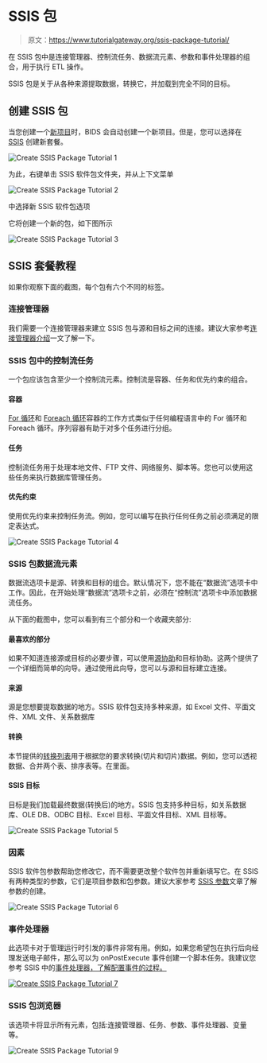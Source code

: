 # SSIS 包

> 原文：<https://www.tutorialgateway.org/ssis-package-tutorial/>

在 SSIS 包中是连接管理器、控制流任务、数据流元素、参数和事件处理器的组合，用于执行 ETL 操作。

SSIS 包是关于从各种来源提取数据，转换它，并加载到完全不同的目标。

## 创建 SSIS 包

当您创建一个[新项目](https://www.tutorialgateway.org/create-a-ssis-project/)时，BIDS 会自动创建一个新项目。但是，您可以选择在 [SSIS](https://www.tutorialgateway.org/ssis/) 创建新套餐。

![Create SSIS Package Tutorial 1](img/2be5bb056fff8f679b9c605f56b14683.png)

为此，右键单击 SSIS 软件包文件夹，并从上下文菜单

![Create SSIS Package Tutorial 2](img/db2d8a72fd7585257e5ecff6f0c0b5b1.png)

中选择新 SSIS 软件包选项

它将创建一个新的包，如下图所示

![Create SSIS Package Tutorial 3](img/27d504ada9115924ce4b5ffe32727df6.png)

## SSIS 套餐教程

如果你观察下面的截图，每个包有六个不同的标签。

### 连接管理器

我们需要一个连接管理器来建立 SSIS 包与源和目标之间的连接。建议大家参考[连接管理器介绍](https://www.tutorialgateway.org/ssis-connection-managers/)一文了解一下。

### SSIS 包中的控制流任务

一个包应该包含至少一个控制流元素。控制流是容器、任务和优先约束的组合。

#### 容器

[For 循环](https://www.tutorialgateway.org/loop-container-ssis/)和 [Foreach 循环](https://www.tutorialgateway.org/ssis-foreach-loop-file-enumerator/)容器的工作方式类似于任何编程语言中的 For 循环和 Foreach 循环。序列容器有助于对多个任务进行分组。

#### 任务

控制流任务用于处理本地文件、FTP 文件、网络服务、脚本等。您也可以使用这些任务来执行数据库管理任务。

#### 优先约束

使用优先约束来控制任务流。例如，您可以编写在执行任何任务之前必须满足的限定表达式。

![Create SSIS Package Tutorial 4](img/075fc5b9a0e79e3123ffe0cd0792d397.png)

### SSIS 包数据流元素

数据流选项卡是源、转换和目标的组合。默认情况下，您不能在“数据流”选项卡中工作。因此，在开始处理“数据流”选项卡之前，必须在“控制流”选项卡中添加数据流任务。

从下面的截图中，您可以看到有三个部分和一个收藏夹部分:

#### 最喜欢的部分

如果不知道连接源或目标的必要步骤，可以使用[源协助](https://www.tutorialgateway.org/source-assistance-in-ssis/)和目标协助。这两个提供了一个详细而简单的向导。通过使用此向导，您可以与源和目标建立连接。

#### 来源

源是您想要提取数据的地方。SSIS 软件包支持多种来源，如 Excel 文件、平面文件、XML 文件、关系数据库

#### 转换

本节提供的[转换列表](https://www.tutorialgateway.org/ssis-transformations/)用于根据您的要求转换(切片和切片)数据。例如，您可以透视数据、合并两个表、排序表等。在里面。

#### SSIS 目标

目标是我们加载最终数据(转换后)的地方。SSIS 包支持多种目标，如关系数据库、OLE DB、ODBC 目标、Excel 目标、平面文件目标、XML 目标等。

![Create SSIS Package Tutorial 5](img/3458816341d349be3a45efb75c5d11f1.png)

### 因素

SSIS 软件包参数帮助您修改它，而不需要更改整个软件包并重新填写它。在 SSIS 有两种类型的参数，它们是项目参数和包参数。建议大家参考 [SSIS 参数](https://www.tutorialgateway.org/ssis-project-parameters-vs-ssis-package-parameters/)文章了解参数的创建。

![Create SSIS Package Tutorial 6](img/608a5314611e10ed458d830e45a3c003.png)

### 事件处理器

此选项卡对于管理运行时引发的事件非常有用。例如，如果您希望包在执行后向经理发送电子邮件，那么可以为 onPostExecute 事件创建一个脚本任务。我建议您参考 SSIS 中的[事件处理器，了解配置事件的过程。](https://www.tutorialgateway.org/event-handlers-in-ssis/)

[![Create SSIS Package Tutorial 7](img/44de2e0d4024b3e7d75a3f3fc7927cf1.png)](https://www.tutorialgateway.org/event-handlers-in-ssis/)

### SSIS 包浏览器

该选项卡将显示所有元素，包括:连接管理器、任务、参数、事件处理器、变量等。

![Create SSIS Package Tutorial 9](img/586ad1a4554f593fb868826c5668d7e3.png)